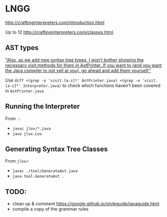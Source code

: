 # LNGG
http://craftinginterpreters.com/introduction.html

Up to 12 http://craftinginterpreters.com/classes.html

## AST types
["Also, as we add new syntax tree types, I won’t bother showing the necessary visit methods for them in AstPrinter. If you want to (and you want the Java compiler to not yell at you), go ahead and add them yourself."](https://github.com/munificent/craftinginterpreters/blob/master/java/com/craftinginterpreters/lox/AstPrinter.java)

Use `diff <(grep -o 'visit.[a-z]*' AstPrinter.java) <(grep -o 'visit.[a-z]*' Interpreter.java)` to check which functions haven't been covered in `AstPrinter.java`

## Running the Interpreter
From `.`:
- `javac jlox/*.java`
- `java jlox.Lox`

## Generating Syntax Tree Classes
From `jlox/`:
- `javac ./tool/GenerateAst.java`
- `java tool.GenerateAst .`

## TODO:
- clean up & comment https://google.github.io/styleguide/javaguide.html
- compile a copy of the grammar rules
